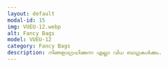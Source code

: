 ```yaml
---
layout: default
modal-id: 15
img: VUEU-12.webp
alt: Fancy Bags
model: VUEU-12
category: Fancy Bags
description: നിങ്ങളാഗ്രഹിക്കുന്ന എല്ലാ വിധ ബാഗുകൾക്കും.
---
```

